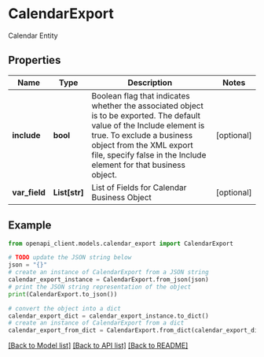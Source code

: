 # CalendarExport

Calendar Entity

## Properties

Name | Type | Description | Notes
------------ | ------------- | ------------- | -------------
**include** | **bool** | Boolean flag that indicates whether the associated object is to be exported. The default value of the Include element is true. To exclude a business object from the XML export file, specify false in the Include element for that business object. | [optional] 
**var_field** | **List[str]** | List of Fields for Calendar Business Object | [optional] 

## Example

```python
from openapi_client.models.calendar_export import CalendarExport

# TODO update the JSON string below
json = "{}"
# create an instance of CalendarExport from a JSON string
calendar_export_instance = CalendarExport.from_json(json)
# print the JSON string representation of the object
print(CalendarExport.to_json())

# convert the object into a dict
calendar_export_dict = calendar_export_instance.to_dict()
# create an instance of CalendarExport from a dict
calendar_export_from_dict = CalendarExport.from_dict(calendar_export_dict)
```
[[Back to Model list]](../README.md#documentation-for-models) [[Back to API list]](../README.md#documentation-for-api-endpoints) [[Back to README]](../README.md)


